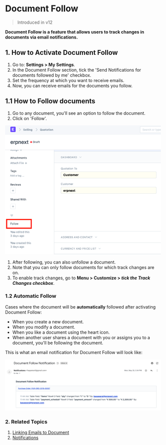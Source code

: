 
# Document Follow



> Introduced in v12


**Document Follow is a feature that allows users to track changes in documents via email notifications.**


## 1. How to Activate Document Follow


1. Go to: **Settings > My Settings**.
2. In the Document Follow section, tick the 'Send Notifications for documents followed by me' checkbox.
3. Set the frequency at which you want to receive emails.
4. Now, you can receive emails for the documents you follow.


## 1.1 How to Follow documents


1. Go to any document, you'll see an option to follow the document.
2. Click on 'Follow'.


![Defining Criteria](/files/document-follow-how-to-follow.png)


1. After following, you can also unfollow a document.
2. Note that you can only follow documents for which track changes are on.
3. To enable track changes, go to **Menu > Customize > *tick the Track Changes checkbox***.


### 1.2 Automatic Follow


Cases where the document will be **automatically** followed after activating Document Follow:


* When you create a new document.
* When you modify a document.
* When you like a document using the heart icon.
* When another user shares a document with you or assigns you to a document, you'll be following the document.


This is what an email notification for Document Follow will look like:


![Defining Criteria](/files/document-follow-email.png)


### 2. Related Topics


1. [Linking Emails to Document](/docs/en/setting-up/email/linking-emails-to-document)
2. [Notifications](/docs/en/setting-up/notifications)




